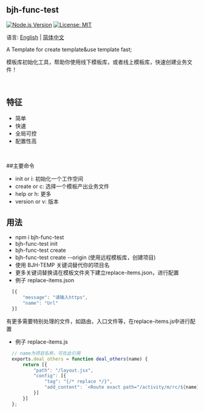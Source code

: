 ## bjh-func-test


[![Node.js Version](https://img.shields.io/badge/node.js-10.5.0-blue.svg)](http://nodejs.org/download)
[![License: MIT](https://img.shields.io/badge/License-MIT-blue.svg)](https://github.com/clerkkent/bjh-func-test/blob/master/LICENSE)

语言: [English](./README.md) | [简体中文](./README-ZH.md)

A Template for create template&use template fast;

模板库初始化工具，帮助你使用线下模板库，或者线上模板库，快速创建业务文件！

<br/>

## 特征

  - 简单
  - 快速
  - 全局可控
  - 配置性高
<br/>

##主要命令
  - init or i: 初始化一个工作空间
  - create or c: 选择一个模板产出业务文件
  - help or h: 更多
  - version or v: 版本

## 用法
  - npm i bjh-func-test
  - bjh-func-test init
  - bjh-func-test create
  - bjh-func-test create --origin (使用远程模板库，创建项目)
  - 使用 BJH-TEMP 关键词替代你的项目名
  - 更多关键词替换请在模板文件夹下建立replace-items.json，进行配置
  - 例子 replace-items.json

  ```javascript
    [{
        "message": "请输入https",
        "name": "Url"
    }]
  ```

  有更多需要特别处理的文件，如路由，入口文件等，在replace-items.js中进行配置
  - 例子 replace-items.js

  ```javascript
    // name为项目名称，可在此引用
    exports.deal_others = function deal_others(name) {
        return [{
            "path": "/layout.jsx",
            "config": [{
                "tag": "{/* replace */}",
                "add_content": `<Route exact path="/activity/m/rc/${name}" component={${name}} />`
            }]
        }]
    };
  ```
